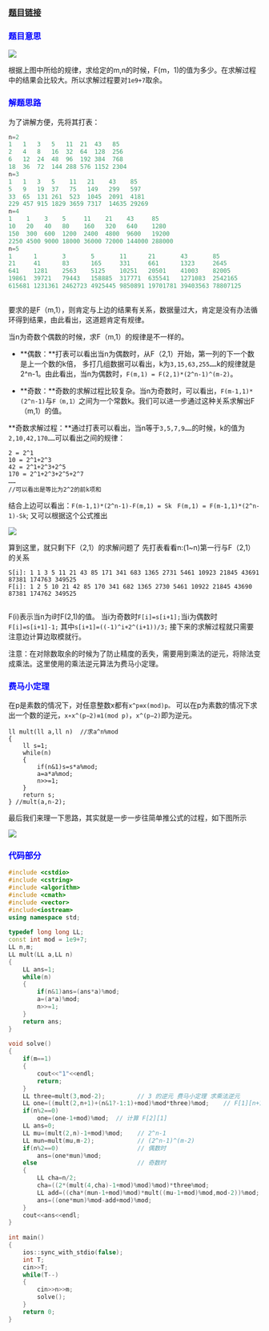 ### [题目链接](http://acm.hdu.edu.cn/showproblem.php?pid=6050)

### <font color=blue>**题目意思**</font>

![](http://i.imgur.com/jpA1U3A.jpg)

根据上图中所给的规律，求给定的m,n的时候，F(m，1)的值为多少。在求解过程中的结果会比较大。所以求解过程要对`1e9+7`取余。

### <font color=blue>**解题思路**</font>

为了讲解方便，先将其打表：
```cpp
n=2                         
1   1   3   5   11  21  43   85
2   4   8   16  32  64  128  256
6   12  24  48  96  192 384  768
18  36  72  144 288 576 1152 2304
n=3                         
1   1   3   5    11   21    43    85
5   9   19  37   75   149   299   597
33  65  131 261  523  1045  2091  4181
229 457 915 1829 3659 7317  14635 29269
n=4                         
1    1    3    5     11    21    43     85
10   20   40   80    160   320   640    1280
150  300  600  1200  2400  4800  9600   19200
2250 4500 9000 18000 36000 72000 144000 288000
n=5                         
1      1       3       5       11      21       43       85
21     41      83      165     331     661      1323     2645
641    1281    2563    5125    10251   20501    41003    82005
19861  39721   79443   158885  317771  635541   1271083  2542165
615681 1231361 2462723 4925445 9850891 19701781 39403563 78807125
 
```
要求的是F（m,1），则肯定与上边的结果有关系，数据量过大，肯定是没有办法循环得到结果，由此看出，这道题肯定有规律。

当n为奇数个偶数的时候，求F（m,1）的规律是不一样的。

- **偶数：**打表可以看出当n为偶数时，从F（2,1）开始，第一列的下一个数是上一个数的k倍， 多打几组数据可以看出，k为`3,15,63,255……`k的规律就是2^n-1。由此看出，当n为偶数时，`F(m,1) = F(2,1)*(2^n-1)^(m-2)`。

- **奇数：**奇数的求解过程比较复杂。当n为奇数时，可以看出，`F(m-1,1)*(2^n-1)`与`F（m,1）`之间为一个常数k。我们可以进一步通过这种关系求解出F（m,1）的值。

**奇数求解过程：**通过打表可以看出，当n等于`3,5,7,9……`的时候，k的值为`2,10,42,170……`可以看出之间的规律：
```
2 = 2^1
10 = 2^1+2^3
42 = 2^1+2^3+2^5
170 = 2^1+2^3+2^5+2^7
……
//可以看出是等比为2^2的前k项和 
```
结合上边可以看出：`F(m-1,1)*(2^n-1)-F(m,1) = Sk`
   ` F(m,1) = F(m-1,1)*(2^n-1)-Sk`;
又可以根据这个公式推出

![](http://i.imgur.com/3rUmkNm.png)

算到这里，就只剩下F（2,1）的求解问题了
先打表看看n:(1~n)第一行与F（2,1）的关系

```
S[i]: 1 1 3 5 11 21 43 85 171 341 683 1365 2731 5461 10923 21845 43691 87381 174763 349525
F[i]: 1 2 5 10 21 42 85 170 341 682 1365 2730 5461 10922 21845 43690 87381 174762 349525
 
```

F(i)表示当n为i时F(2,1)的值。
当i为奇数时`F[i]=s[i+1];`当i为偶数时`F[i]=s[i+1]-1;`
其中`s[i+1]=((-1)^i+2^(i+1))/3;`
接下来的求解过程就只需要注意边计算边取模就行。

注意：在对除数取余的时候为了防止精度的丢失，需要用到乘法的逆元，将除法变成乘法。这里使用的乘法逆元算法为费马小定理。

### <font color=blue>**费马小定理**</font>

在p是素数的情况下，对任意整数x都有`x^p≡x(mod)p。`
可以在p为素数的情况下求出一个数的逆元，`x∗x^(p−2)≡1(mod p)`，`x^(p−2)`即为逆元。

```
ll mult(ll a,ll n)  //求a^n%mod
{
    ll s=1;
    while(n)
    {
        if(n&1)s=s*a%mod;
        a=a*a%mod;
        n>>=1;
    }
    return s;
} //mult(a,n-2);
```

最后我们来理一下思路，其实就是一步一步往简单推公式的过程，如下图所示

![](http://i.imgur.com/Mt7KtWa.jpg)

### <font color=blue>**代码部分**</font>

```cpp
#include <cstdio>
#include <cstring>
#include <algorithm>
#include <cmath>
#include <vector>
#include<iostream>
using namespace std;
 
typedef long long LL;
const int mod = 1e9+7;
LL n,m;
LL mult(LL a,LL n)
{
    LL ans=1;
    while(n)
    {
        if(n&1)ans=(ans*a)%mod;
        a=(a*a)%mod;
        n>>=1;
    }
    return ans;
}
 
void solve()
{
    if(m==1)
    {
        cout<<"1"<<endl;
        return;
    }
    LL three=mult(3,mod-2);         // 3 的逆元 费马小定理 求乘法逆元
    LL one=((mult(2,n+1)+(n&1?-1:1)+mod)%mod*three)%mod;    // F[1][n+1]
    if(n%2==0)
        one=(one-1+mod)%mod;  // 计算 F[2][1]
    LL ans=0;
    LL mu=(mult(2,n)-1+mod)%mod;    // 2^n-1
    LL mun=mult(mu,m-2);            // (2^n-1)^(m-2)
    if(n%2==0)                      // 偶数时
        ans=(one*mun)%mod;
    else                            // 奇数时
    {
        LL cha=n/2;
        cha=((2*(mult(4,cha)-1+mod)%mod)%mod)*three%mod;
        LL add=((cha*(mun-1+mod)%mod)*mult((mu-1+mod)%mod,mod-2))%mod;
        ans=((one*mun)%mod-add+mod)%mod;
    }
    cout<<ans<<endl;
}
 
int main()
{
    ios::sync_with_stdio(false);
    int T;
    cin>>T;
    while(T--)
    {
        cin>>n>>m;
        solve();
    }
    return 0;
}

```
